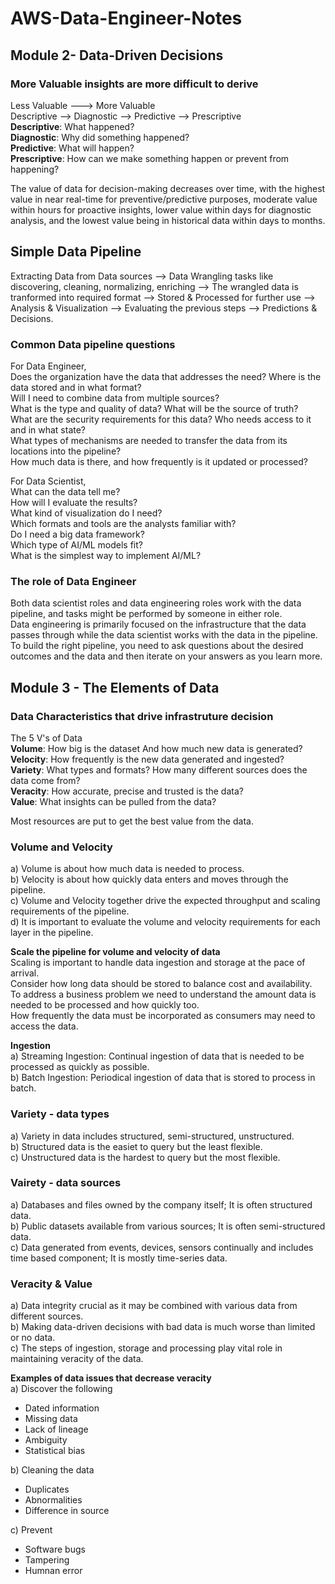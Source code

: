 # AWS-Data-Engineer-Notes

## Module 2- Data-Driven Decisions
### More Valuable insights are more difficult to derive
Less Valuable ---> More Valuable  
Descriptive --> Diagnostic --> Predictive --> Prescriptive  
**Descriptive**: What happened?  
**Diagnostic**: Why did something happened?  
**Predictive**: What will happen?  
**Prescriptive**: How can we make something happen or prevent from happening?  

The value of data for decision-making decreases over time, with the highest value in near real-time for preventive/predictive purposes, moderate value within hours for proactive insights, lower value within days for diagnostic analysis, and the lowest value being in historical data within days to months.  

## Simple Data Pipeline
Extracting Data from Data sources --> Data Wrangling tasks like discovering, cleaning, normalizing, enriching --> The wrangled data is tranformed into required format --> Stored & Processed for further use --> Analysis & Visualization --> Evaluating the previous steps --> Predictions & Decisions.  

### Common Data pipeline questions
For Data Engineer,  
Does the organization have the data that addresses the need? Where is the data stored and in what format?  
Will I need to combine data from multiple sources?  
What is the type and quality of data? What will be the source of truth?  
What are the security requirements for this data? Who needs access to it and in what state?  
What types of mechanisms are needed to transfer the data from its locations into the pipeline?  
How much data is there, and how frequently is it updated or processed?  

For Data Scientist,  
What can the data tell me?  
How will I evaluate the results?  
What kind of visualization do I need?  
Which formats and tools are the analysts familiar with?  
Do I need a big data framework?  
Which type of AI/ML models fit?  
What is the simplest way to implement AI/ML?  

### The role of Data Engineer 
Both data scientist roles and data engineering roles work with the data pipeline, and tasks might be performed by someone in either role.  
Data engineering is primarily focused on the infrastructure that the data passes through while the data scientist works with the data in the pipeline.  
To build the right pipeline, you need to ask questions about the desired outcomes and the data and then iterate on your answers as you learn more.  

## Module 3 - The Elements of Data

### Data Characteristics that drive infrastruture decision
The 5 V's of Data  
**Volume**: How big is the dataset And how much new data is generated?  
**Velocity**: How frequently is the new data generated and ingested?  
**Variety**: What types and formats? How many different sources does the data come from?  
**Veracity**: How accurate, precise and trusted is the data?  
**Value**: What insights can be pulled from the data?  

Most resources are put to get the best value from the data.  

### Volume and Velocity  
a) Volume is about how much data is needed to process.  
b) Velocity is about how quickly data enters and moves through the pipeline.  
c) Volume and Velocity together drive the expected throughput and scaling requirements of the pipeline.  
d) It is important to evaluate the volume and velocity requirements for each layer in the pipeline.  

**Scale the pipeline for volume and velocity of data**  
Scaling is important to handle data ingestion and storage at the pace of arrival.  
Consider how long data should be stored to balance cost and availability.  
To address a business problem we need to understand the amount data is needed to be processed and how quickly too.  
How frequently the data must be incorporated as consumers may need to access the data.  

**Ingestion**  
a) Streaming Ingestion: Continual ingestion of data that is needed to be processed as quickly as possible.  
b) Batch Ingestion: Periodical ingestion of data that is stored to process in batch.  

### Variety - data types 
a) Variety in data includes structured, semi-structured, unstructured.  
b) Structured data is the easiet to query but the least flexible.  
c) Unstructured data is the hardest to query but the most flexible.  

### Vairety - data sources
a) Databases and files owned by the company itself; It is often structured data.  
b) Public datasets available from various sources; It is often semi-structured data.  
c) Data generated from events, devices, sensors continually and includes time based component; It is mostly time-series data.  

### Veracity & Value  
a) Data integrity crucial as it may be combined with various data from different sources.  
b) Making data-driven decisions with bad data is much worse than limited or no data.  
c) The steps of ingestion, storage and processing play vital role in maintaining veracity of the data.  

**Examples of data issues that decrease veracity**  
a) Discover the following 
- Dated information
- Missing data
- Lack of lineage
- Ambiguity
- Statistical bias

b) Cleaning the data
- Duplicates
- Abnormalities
- Difference in source

c) Prevent
- Software bugs
- Tampering
- Humnan error
  
